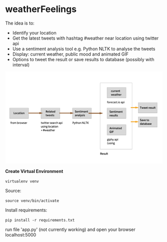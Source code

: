 # weatherFeelings

The idea is to:

* Identify your location
* Get the latest tweets with hashtag #weather near location using twitter api
* Use a sentiment analysis tool e.g. Python NLTK to analyse the tweets 
* Display: current weather, public mood and animated GIF
* Options to tweet the result or save results to database (possibly with interval)

![alt text](https://raw.githubusercontent.com/lucasfr/weatherFeelings/master/docs/img/weatherfeelings-diagram.png)  

**Create Virtual Environment**

```virtualenv venv```

Source:

```source venv/bin/activate```

Install requirements:

```pip install -r requirements.txt```

run file 'app.py' (not currently working) and open your browser localhost:5000